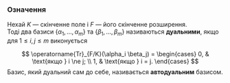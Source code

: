 ### Означення

Нехай $K$ — скінченне поле і $F$ — його скінченне розширення.  
Тоді два базиси $\{\alpha_1, \ldots, \alpha_m\}$ та $\{\beta_1, \ldots, \beta_m\}$ називаються **дуальними**, якщо для $1 \le i, j \le m$ виконується

$$
\operatorname{Tr}_{F/K}(\alpha_i \beta_j) =
\begin{cases}
0, & \text{якщо } i \ne j; \\
1, & \text{якщо } i = j.
\end{cases}
$$
Базис, який дуальний сам до себе, називається __автодуальним__ базисом.
